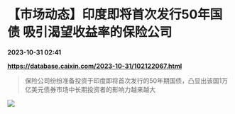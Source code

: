 # 【市场动态】印度即将首次发行50年国债 吸引渴望收益率的保险公司

**2023-10-31 02:41**

**https://database.caixin.com/2023-10-31/102122067.html**

> 保险公司纷纷准备投资于印度即将首次发行的50年期国债，凸显出该国1万亿美元债券市场中长期投资者的影响力越来越大

  

[![](https://img.caixin.com/2018-11-27/1543290971290485_840_560.jpg)](https://img.caixin.com//2018-11-27/1543290971290485_480_320.jpg)